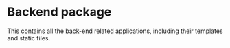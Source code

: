 Backend package
===============

This contains all the back-end related applications, including their templates
and static files.
